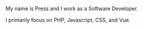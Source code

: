 My name is Press and I work as a Software Developer.

I primarily focus on PHP, Javascript, CSS, and Vue.
